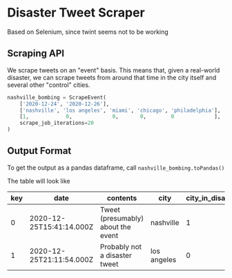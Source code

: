 # Disaster Tweet Scraper
Based on Selenium, since twint seems not to be working

## Scraping API
We scrape tweets on an "event" basis. This means that, given a real-world disaster, we can scrape tweets from around that time in the city itself and several other "control" cities.

``` python
nashville_bombing = ScrapeEvent(
    ['2020-12-24', '2020-12-26'],
    ['nashville', 'los angeles', 'miami', 'chicago', 'philadelphia'],
    [1,            0,             0,       0,        0             ],
    scrape_job_iterations=20
)
```

## Output Format
To get the output as a pandas dataframe, call `nashville_bombing.toPandas()`

The table will look like

key | date | contents | city | city_in_disaster |
----|------|----------|------|------------------|
0 | 2020-12-25T15:41:14.000Z | Tweet (presumably) about the event | nashville | 1
1 | 2020-12-25T21:11:54.000Z | Probably not a disaster tweet | los angeles | 0
